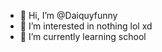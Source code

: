 - 👋 Hi, I’m @Daiquyfunny
- 👀 I’m interested in nothing lol xd
- 🌱 I’m currently learning school

<!---
Daiquyfunny/Daiquyfunny is a ✨ special ✨ repository because its `README.md` (this file) appears on your GitHub profile.
You can click the Preview link to take a look at your changes.
--->
